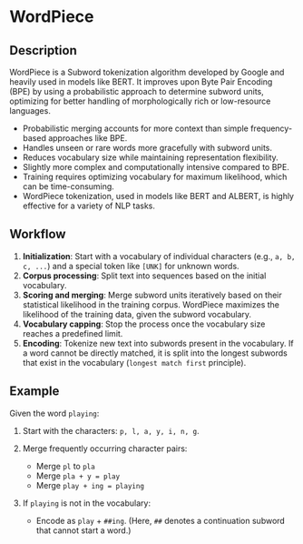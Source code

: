# WordPiece

## Description

WordPiece is a Subword tokenization algorithm developed by Google and heavily used in models like BERT. It improves upon Byte Pair Encoding (BPE) by using a probabilistic approach to determine subword units, optimizing for better handling of morphologically rich or low-resource languages.

- Probabilistic merging accounts for more context than simple frequency-based approaches like BPE.
- Handles unseen or rare words more gracefully with subword units.
- Reduces vocabulary size while maintaining representation flexibility.
- Slightly more complex and computationally intensive compared to BPE.
- Training requires optimizing vocabulary for maximum likelihood, which can be time-consuming.
- WordPiece tokenization, used in models like BERT and ALBERT, is highly effective for a variety of NLP tasks.

## Workflow

1. **Initialization**: Start with a vocabulary of individual characters (e.g., `a, b, c, ...`) and a special token like `[UNK]` for unknown words.
2. **Corpus processing**: Split text into sequences based on the initial vocabulary.
3. **Scoring and merging**: Merge subword units iteratively based on their statistical likelihood in the training corpus. WordPiece maximizes the likelihood of the training data, given the subword vocabulary.
4. **Vocabulary capping**: Stop the process once the vocabulary size reaches a predefined limit.
5. **Encoding**: Tokenize new text into subwords present in the vocabulary. If a word cannot be directly matched, it is split into the longest subwords that exist in the vocabulary (`longest match first` principle).

## Example

Given the word `playing`:

1. Start with the characters: `p, l, a, y, i, n, g`.
2. Merge frequently occurring character pairs:

   - Merge `pl` to `pla`
   - Merge `pla + y = play`
   - Merge `play + ing = playing`

3. If `playing` is not in the vocabulary:

   - Encode as `play` + `##ing`. (Here, `##` denotes a continuation subword that cannot start a word.)
